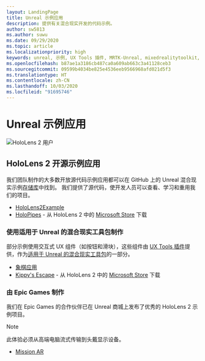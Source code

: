 ```yaml
---
layout: LandingPage
title: Unreal 示例应用
description: 提供有关混合现实开发的代码示例。
author: sw5813
ms.author: suwu
ms.date: 09/29/2020
ms.topic: article
ms.localizationpriority: high
keywords: unreal, 示例, UX Tools 插件, MRTK-Unreal, mixedrealitytoolkit, mixedrealitytoolkit-unreal, unreal engine, 开放源代码
ms.openlocfilehash: b87ae1a3186cb487ca0a609ab663c3a41128ceb3
ms.sourcegitcommit: 09599b4034be825e4536eeb9566968afd021d5f3
ms.translationtype: HT
ms.contentlocale: zh-CN
ms.lasthandoff: 10/03/2020
ms.locfileid: "91695746"
---
```

# <a name="unreal-sample-apps"></a>Unreal 示例应用

![HoloLens 2 用户](images/unreal-developer.jpg)

## <a name="hololens-2-open-source-sample-apps"></a>HoloLens 2 开源示例应用

我们团队制作的大多数开放源代码示例应用都可以在 GitHub 上的 Unreal 混合现实示例[存储库](https://github.com/microsoft/MixedReality-Unreal-Samples)中找到。 我们提供了源代码，使开发人员可以查看、学习和重用我们的项目。

* [HoloLens2Example](https://github.com/microsoft/MixedReality-Unreal-Samples/tree/master/HoloLens2Example) 
* [HoloPipes](https://github.com/microsoft/MixedReality-Unreal-HoloPipes) - 从 HoloLens 2 中的 [Microsoft Store](https://www.microsoft.com/en-us/p/holopipes/9mszb3nnrxn9) 下载

### <a name="made-with-the-mixed-reality-toolkit-for-unreal"></a>使用适用于 Unreal 的混合现实工具包制作

部分示例使用交互式 UX 组件（如按钮和滑块），这些组件由 [UX Tools 插件](https://aka.ms/uxt-unreal)提供，作为[适用于 Unreal 的混合现实工具包](https://aka.ms/mrtk-unreal)的一部分。

* [象棋应用](https://github.com/microsoft/MixedReality-Unreal-Samples/tree/master/ChessApp)
* [Kippy's Escape](unreal-kippys-escape.md) - 从 HoloLens 2 中的 [Microsoft Store](https://www.microsoft.com/en-us/p/kippys-escape/9nbd7gl86vkd) 下载

### <a name="made-by-epic-games"></a>由 Epic Games 制作

我们在 Epic Games 的合作伙伴已在 Unreal 商城上发布了优秀的 HoloLens 2 示例项目。 

> [!NOTE] 
> 此体验必须从高端电脑流式传输到头戴显示设备。

* [Mission AR](https://docs.unrealengine.com/en-US/Resources/Showcases/MissionAR/index.html)
